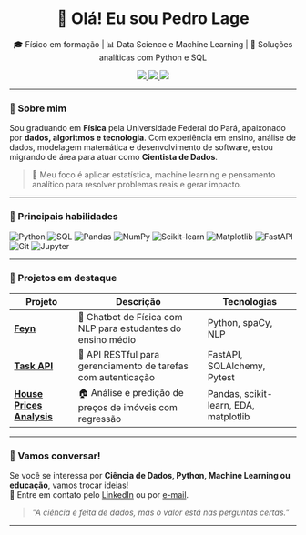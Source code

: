 <h1 align="center">👋 Olá! Eu sou Pedro Lage</h1>

<p align="center">
  🎓 Físico em formação | 📊 Data Science e Machine Learning | 🧠 Soluções analíticas com Python e SQL
</p>

<p align="center">
  <a href="mailto:pedro.lage@email.com">
    <img src="https://img.shields.io/badge/Email-pedro.lage%40email.com-blue?style=flat-square&logo=gmail" />
  </a>
  <a href="https://linkedin.com/in/pedrolage" target="_blank">
    <img src="https://img.shields.io/badge/LinkedIn-Pedro%20Lage-blue?style=flat-square&logo=linkedin" />
  </a>
  <a href="https://github.com/pedrolage" target="_blank">
    <img src="https://img.shields.io/badge/GitHub-pedrolage-black?style=flat-square&logo=github" />
  </a>
</p>

---

### 🧠 Sobre mim

Sou graduando em **Física** pela Universidade Federal do Pará, apaixonado por **dados, algoritmos e tecnologia**. Com experiência em ensino, análise de dados, modelagem matemática e desenvolvimento de software, estou migrando de área para atuar como **Cientista de Dados**.

> 📌 Meu foco é aplicar estatística, machine learning e pensamento analítico para resolver problemas reais e gerar impacto.

---

### 🚀 Principais habilidades

![Python](https://img.shields.io/badge/Python-3776AB?style=flat-square&logo=python&logoColor=white)
![SQL](https://img.shields.io/badge/SQL-003B57?style=flat-square&logo=postgresql&logoColor=white)
![Pandas](https://img.shields.io/badge/Pandas-150458?style=flat-square&logo=pandas)
![NumPy](https://img.shields.io/badge/NumPy-013243?style=flat-square&logo=numpy)
![Scikit-learn](https://img.shields.io/badge/scikit--learn-F7931E?style=flat-square&logo=scikitlearn&logoColor=white)
![Matplotlib](https://img.shields.io/badge/Matplotlib-11557C?style=flat-square&logo=plotly&logoColor=white)
![FastAPI](https://img.shields.io/badge/FastAPI-009688?style=flat-square&logo=fastapi&logoColor=white)
![Git](https://img.shields.io/badge/Git-F05032?style=flat-square&logo=git&logoColor=white)
![Jupyter](https://img.shields.io/badge/Jupyter-F37626?style=flat-square&logo=jupyter&logoColor=white)

---

### 📂 Projetos em destaque

| Projeto | Descrição | Tecnologias |
|--------|-----------|-------------|
| [**Feyn**](https://github.com/pedrolage/feyn) | 🤖 Chatbot de Física com NLP para estudantes do ensino médio | Python, spaCy, NLP |
| [**Task API**](https://github.com/pedrolage/task-api) | 🔧 API RESTful para gerenciamento de tarefas com autenticação | FastAPI, SQLAlchemy, Pytest |
| [**House Prices Analysis**](https://github.com/pedrolage/house-prices-analysis) | 🏠 Análise e predição de preços de imóveis com regressão | Pandas, scikit-learn, EDA, matplotlib |

---

### 🤝 Vamos conversar!

Se você se interessa por **Ciência de Dados, Python, Machine Learning ou educação**, vamos trocar ideias!  
📩 Entre em contato pelo [LinkedIn](www.linkedin.com/in/pedro-lage-9579742a1) ou por [e-mail](mailto:lagecomg@gmail.com).

> *"A ciência é feita de dados, mas o valor está nas perguntas certas."*

---

